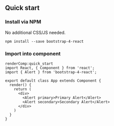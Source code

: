 ## Quick start


### Install via NPM

No additional CSS/JS needed.

```
npm install --save bootstrap-4-react
```

### Import into component

```
renderComp:quick_start
import React, { Component } from 'react';
import { Alert } from 'bootstrap-4-react';

export default class App extends Component {
  render() {
    return (
      <div>
        <Alert primary>Primary Alert</Alert>
        <Alert secondary>Secondary Alert</Alert>
      </div>
    )
  }
}
```
